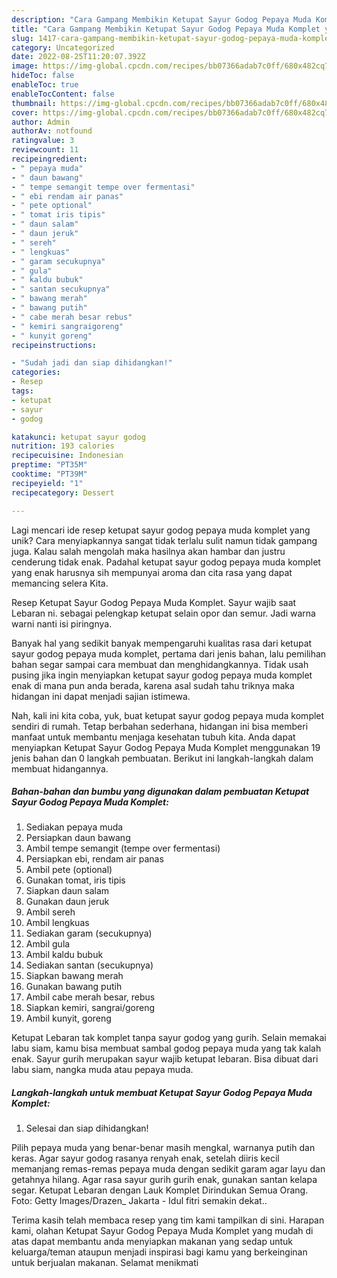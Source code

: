 ```yaml
---
description: "Cara Gampang Membikin Ketupat Sayur Godog Pepaya Muda Komplet yang Bisa Manjain Lidah"
title: "Cara Gampang Membikin Ketupat Sayur Godog Pepaya Muda Komplet yang Bisa Manjain Lidah"
slug: 1417-cara-gampang-membikin-ketupat-sayur-godog-pepaya-muda-komplet-yang-bisa-manjain-lidah
category: Uncategorized
date: 2022-08-25T11:20:07.392Z
image: https://img-global.cpcdn.com/recipes/bb07366adab7c0ff/680x482cq70/ketupat-sayur-godog-pepaya-muda-komplet-foto-resep-utama.jpg
hideToc: false
enableToc: true
enableTocContent: false
thumbnail: https://img-global.cpcdn.com/recipes/bb07366adab7c0ff/680x482cq70/ketupat-sayur-godog-pepaya-muda-komplet-foto-resep-utama.jpg
cover: https://img-global.cpcdn.com/recipes/bb07366adab7c0ff/680x482cq70/ketupat-sayur-godog-pepaya-muda-komplet-foto-resep-utama.jpg
author: Admin
authorAv: notfound
ratingvalue: 3
reviewcount: 11
recipeingredient:
- " pepaya muda"
- " daun bawang"
- " tempe semangit tempe over fermentasi"
- " ebi rendam air panas"
- " pete optional"
- " tomat iris tipis"
- " daun salam"
- " daun jeruk"
- " sereh"
- " lengkuas"
- " garam secukupnya"
- " gula"
- " kaldu bubuk"
- " santan secukupnya"
- " bawang merah"
- " bawang putih"
- " cabe merah besar rebus"
- " kemiri sangraigoreng"
- " kunyit goreng"
recipeinstructions:

- "Sudah jadi dan siap dihidangkan!"
categories:
- Resep
tags:
- ketupat
- sayur
- godog

katakunci: ketupat sayur godog 
nutrition: 193 calories
recipecuisine: Indonesian
preptime: "PT35M"
cooktime: "PT39M"
recipeyield: "1"
recipecategory: Dessert

---
```





Lagi mencari ide resep ketupat sayur godog pepaya muda komplet yang unik? Cara menyiapkannya sangat tidak terlalu sulit namun tidak gampang juga. Kalau salah mengolah maka hasilnya akan hambar dan justru cenderung tidak enak. Padahal ketupat sayur godog pepaya muda komplet yang enak harusnya sih mempunyai aroma dan cita rasa yang dapat memancing selera Kita.





Resep Ketupat Sayur Godog Pepaya Muda Komplet. Sayur wajib saat Lebaran ni. sebagai pelengkap ketupat selain opor dan semur. Jadi warna warni nanti isi piringnya.

Banyak hal yang sedikit banyak mempengaruhi kualitas rasa dari ketupat sayur godog pepaya muda komplet, pertama dari jenis bahan, lalu pemilihan bahan segar sampai cara membuat dan menghidangkannya. Tidak usah pusing jika ingin menyiapkan ketupat sayur godog pepaya muda komplet enak di mana pun anda berada, karena asal sudah tahu triknya maka hidangan ini dapat menjadi sajian istimewa.






Nah, kali ini kita coba, yuk, buat ketupat sayur godog pepaya muda komplet sendiri di rumah. Tetap berbahan sederhana, hidangan ini bisa memberi manfaat untuk membantu menjaga kesehatan tubuh kita. Anda dapat menyiapkan Ketupat Sayur Godog Pepaya Muda Komplet menggunakan 19 jenis bahan dan 0 langkah pembuatan. Berikut ini langkah-langkah dalam membuat hidangannya.

<!--inarticleads1-->

##### Bahan-bahan dan bumbu yang digunakan dalam pembuatan Ketupat Sayur Godog Pepaya Muda Komplet:

1. Sediakan  pepaya muda
1. Persiapkan  daun bawang
1. Ambil  tempe semangit (tempe over fermentasi)
1. Persiapkan  ebi, rendam air panas
1. Ambil  pete (optional)
1. Gunakan  tomat, iris tipis
1. Siapkan  daun salam
1. Gunakan  daun jeruk
1. Ambil  sereh
1. Ambil  lengkuas
1. Sediakan  garam (secukupnya)
1. Ambil  gula
1. Ambil  kaldu bubuk
1. Sediakan  santan (secukupnya)
1. Siapkan  bawang merah
1. Gunakan  bawang putih
1. Ambil  cabe merah besar, rebus
1. Siapkan  kemiri, sangrai/goreng
1. Ambil  kunyit, goreng


Ketupat Lebaran tak komplet tanpa sayur godog yang gurih. Selain memakai labu siam, kamu bisa membuat sambal godog pepaya muda yang tak kalah enak. Sayur gurih merupakan sayur wajib ketupat lebaran. Bisa dibuat dari labu siam, nangka muda atau pepaya muda. 

<!--inarticleads2-->

##### Langkah-langkah untuk membuat Ketupat Sayur Godog Pepaya Muda Komplet:


1. Selesai dan siap dihidangkan!

Pilih pepaya muda yang benar-benar masih mengkal, warnanya putih dan keras. Agar sayur godog rasanya renyah enak, setelah diiris kecil memanjang remas-remas pepaya muda dengan sedikit garam agar layu dan getahnya hilang. Agar rasa sayur gurih gurih enak, gunakan santan kelapa segar. Ketupat Lebaran dengan Lauk Komplet Dirindukan Semua Orang. Foto: Getty Images/Drazen_ Jakarta - Idul fitri semakin dekat.. 

Terima kasih telah membaca resep yang tim kami tampilkan di sini. Harapan kami, olahan Ketupat Sayur Godog Pepaya Muda Komplet yang mudah di atas dapat membantu anda menyiapkan makanan yang sedap untuk keluarga/teman ataupun menjadi inspirasi bagi kamu yang berkeinginan untuk berjualan makanan. Selamat menikmati

